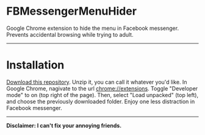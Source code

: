 # FBMessengerMenuHider
Google Chrome extension to hide the menu in Facebook messenger. Prevents accidental browsing while trying to adult.

---

# Installation 
[Download this repository](https://github.com/CartmanDavis/FBMessengerMenuHider/archive/master.zip). Unzip it, you can call it whatever you'd like. In Google Chrome, nagivate to the url [chrome://extensions](chrome://extensions). Toggle "Developer mode" to on (top right of the page). Then, select "Load unpacked" (top left), and choose the previously downloaded folder. Enjoy one less distraction in Facebook messenger. 

---

**Disclaimer: I can't fix your annoying friends.**

